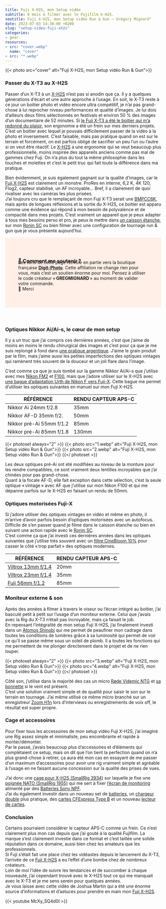 ```yaml
---
title: Fuji X-H2S, mon Setup vidéo
subtitle: 6 mois à filmer avec le Fujifilm X-H2S.
seotitle: Fuji X-H2S, mon Setup vidéo Run & Gun — Grégory Mignard"
date: 2023-07-03 14:30:00 +0200
slug: "setup-video-fuji-xh2s"
categories:
- gear
resources:
- src: "cover.webp"
  name: "cover"
- src: "*.webp"
---
```


{{< photo src="cover" alt="Fuji X-H2S, mon Setup vidéo Run & Gun">}}

### Passer du X-T3 au X-H2S

Passer d’un X-T3 à un [X-H2S](https://dp.gt/a/uj7xo7k6e) n’est pas si anodin que ça. Il y a quelques générations d’écart et une autre approche à l’usage. En soit, le X-T3 reste à ce jour un boitier photo et vidéo encore ultra compétitif, je n’ai pas grand-chose à lui reprocher niveau performances et qualité d’images. Je lui dois d’ailleurs deux films sélectionnés en festivals et environ 50 % des images d’un documentaire de 52 minutes. Si [le Fuji X-T3 a été le boitier qui m’a redonné du plaisir](https://gregorymignard.com/switch-fuji/), son ergonomie a été un frein sur mes derniers projets.  
C’est un boitier avec lequel je pouvais difficilement passer de la vidéo à la photo et inversement. C’est faisable, mais pas pratique quand on est sur le terrain et forcément, on est parfois obligé de sacrifier un peu l’un ou l’autre si on veut être réactif. Le [X-H2S](https://dp.gt/a/uj7xo7k6e) a une ergonomie qui se veut beaucoup plus professionnelle, moins inspirée des appareils anciens comme pas mal de gammes chez Fuji. On n’a plus du tout la même philosophie dans les touches et molettes et c’est le petit truc qui fait toute la différence dans ma pratique.

Bien évidemment, je suis également gagnant sur la qualité d’images, car le [Fuji X-H2S](https://dp.gt/a/uj7xo7k6e) est clairement un monstre. ProRes en interne, 6,2 K, 4K 120, Flog2, capteur stabilisé, un AF incroyable… Bref, il a clairement de quoi rivaliser avec les caméras les plus prisées.  
J’ai toujours cru que le remplaçant de mon Fuji X-T3 serait une [BMPCC6K](https://dp.gt/a/e5su0kxul), mais après de longues réflexions et la sortie du X-H2S, ce boitier est apparu comme une évidence qui répond à mon besoin de polyvalence et de compacité dans mes projets. C’est vraiment un appareil que je peux adapter à tous mes besoins perso et pro, je peux le mettre dans [un caisson étanche](https://fr.eu.aquatech.net/collections/boîtiers-d%27eau-fujifilm/inspirants/edge-boîtier-d%27eau-pro-pour-fujifilm-x-h2s), sur mon [Ronin SC](https://amzn.to/3NUTHvR) ou bien filmer avec une configuration de tournage run & gun que je vous présente aujourd’hui.

<div style="max-width: 57rem!important;margin: auto;margin-bottom: 60px;background-color: #ffefe6;padding:42px; text-align:left;">

<h3 style="margin-bottom: -45px;">💸 Comment me soutenir ?</h3>
      </br>
      <p style="margin-bottom: 10px;">
     Les liens de cette page renvoie en partie vers la boutique française <a href="https://dp.gt/a/hwciruzn7" target="_blank"><B>Digit-Photo</B></a>. Cette affiliation ne change rien pour vous, mais c’est un soutien énorme pour moi. Pensez à utiliser le code créateur « <B>GREGMIGNARD</B> » au moment de valider votre commande.</br>🙏 Merci</p>
</div>

### Optiques Nikkor Ai/Ai-s, le cœur de mon setup

Il y a un truc que j’ai compris ces dernières années, c’est que j’aime de moins en moins le rendu chirurgical des images et c’est pour ça que je me suis replongé à fond dans [une pratique argentique](https://gregorymignard.com/analog/). J’aime le grain produit par le film, mais j’aime aussi les petites imperfections des optiques vintages qui ramènent très souvent de la douceur et un joli flare dans l’image.  

C’est comme ça que je suis tombé sur la gamme Nikkor Ai/Ai-s que j’utilise avec mes [Nikon FM2](https://gregorymignard.com/nikon-fm2/) et [F100](https://gregorymignard.com/le-maroc-avec-un-nikon-f100/), mais que j’adore utiliser sur le X-H2S avec [une bague d’adaptation Urth de Nikon F vers Fuji-X](https://amzn.to/44rc5Tp). Cette bague me permet d’utiliser les optiques suivantes en manuel sur mon Fuji X-H2S.

| **RÉFÉRENCE**               | **RENDU CAPTEUR APS-C**  |
|-----------------------------|--------------------------|
| Nikkor Ai 24mm f/2.8        | 35mm                     |
| Nikkor AF-D 35mm f/2.       | 50mm                     |
| Nikkor pré-Ai 55mm f/1.2    | 85mm                     |
| Nikkor pré-Ai 85mm f/1.8    | 130mm                    |

{{< photoset always="2" >}}
{{< photo src="1.webp" alt="Fuji X-H2S, mon Setup vidéo Run & Gun">}}
{{< photo src="2.webp" alt="Fuji X-H2S, mon Setup vidéo Run & Gun">}}
{{</ photoset >}}

Les deux optiques pré-Ai ont été modifiées au niveau de la monture pour les rendre compatibles, ce sont vraiment deux lentilles incroyables que j’ai chinées pour pas grand-chose.  
Quant à la focale AF-D, elle fait exception dans cette sélection, c’est la seule optique « vintage » avec AF que j’utilise sur mon Nikon F100 et qui me dépanne parfois sur le X-H2S en faisant un rendu de 50mm.

### Optiques motorisées Fuji-X

Si j’adore utiliser des optiques vintages en vidéo et même en photo, il m’arrive d’avoir parfois besoin d’optiques motorisées avec un autofocus. Difficile de s’en passer quand je filme dans le caisson étanche ou bien en suivant une action rapide avec le [Ronin SC](https://amzn.to/3NUTHvR).  
C’est comme ça que j’ai investi ces dernières années dans les optiques suivantes que j’utilise très souvent avec un [filtre CineBloom 10%](https://www.shopmoment.com/photo-and-video/filters/diffusion-filters) pour casser le côté « trop parfait » des optiques modernes. 

| **RÉFÉRENCE** | **RENDU CAPTEUR APS-C** |
|---------------|-------------------------|
| [Viltrox 13mm f/1.4](https://dp.gt/a/awcenxpfa) | 20mm |
| [Viltrox 23mm f/1.4](https://dp.gt/a/ltkoiotjf) | 35mm |
| [Fuji 56mm f/1.2](https://dp.gt/a/4ml3sxbvq)    | 85mm |

### Moniteur externe & son

Après des années à filmer à travers le viseur ou l’écran intégré au boitier, j’ai basculé petit à petit sur l’usage d’un moniteur externe. Celui que j’avais avec la Rig du X-T3 n’était pas incroyable, mais ça faisait le job.  
En repensant l’intégralité de mon setup Fuji X-H2S, j’ai finalement investi dans un [Atomos Shinobi](https://dp.gt/a/7n0j568xm) qui me permet de peaufiner mon cadrage dans toutes les conditions de lumières grâce à sa luminosité qui permet de voir ce qu’il se passe même sous un soleil de plomb. Il a toutes les fonctions qui me permettent de me plonger directement dans le projet et de ne rien louper.  

{{< photoset always="2" >}}
{{< photo src="3.webp" alt="Fuji X-H2S, mon Setup vidéo Run & Gun">}}
{{< photo src="4.webp" alt="Fuji X-H2S, mon Setup vidéo Run & Gun">}}
{{</ photoset >}}

Côté son, j’utilise dans la majorité des cas un micro [Røde Videmic NTG](https://dp.gt/a/mbx00sdao) et [sa bonnette](https://dp.gt/a/r46f8afia) si le vent est présent.  
C’est une solution vraiment simple et de qualité pour saisir le son sur le terrain en tournage. J’ai même utilisé ce même micro branché sur un enregistreur [Zoom H1n](https://dp.gt/a/vdy8n4gem) lors d’interviews ou enregistrements de voix off, le résultat est super propre.

### Cage et accessoires

Pour fixer tous les accessoires de mon setup vidéo Fuji X-H2S, j’ai imaginé une Rig assez simple et minimaliste, peu encombrante et rapide à monter/démonter.  
Par le passé, j’avais beaucoup plus d’accessoires et d’éléments qui complétaient ce setup, mais on dit que l’on tient la perfection quand on n’a plus grand-chose à retirer, ça aura été mon cas en essayant de me passer d’un maximum d’accessoires pour avoir une rig vraiment simple et agréable à l’usage en ne faisant aucune concession sur la qualité des prises de vues.

J’ai donc une [cage pour X-H2S (SmallRig 3934)](https://dp.gt/a/cbyd4sle) sur laquelle je fixe une [poignée NATO (SmallRig 1955)](https://www.digit-photo.com/SMALLRIG-1955-Poignee-Nato-rSMALLRIGD152811.html?dpa_id=23) qui me sert à fixer [l’écran de monitoring](https://dp.gt/a/7n0j568xm) alimenté par des [Batteries Sony NPF](https://www.digit-photo.com/PATONA-Batterie-Sony-NP-F970-rPATONA1207.html?dpa_id=23).  
J’ai du également investir dans un nouveau set de [batteries](https://dp.gt/a/hmnzg0v8s), un [chargeur double](https://dp.gt/a/n2yvu85f9) plus pratique, des [cartes CFExpress Type B](https://dp.gt/a/vlfoh7ba) et un nouveau [lecteur de cartes](https://www.digit-photo.com/Lecteurs-de-cartes-memoire-aFA0052/Lecteur%2520de%2520carte%2520cfexpress/?dpa_id=23).

### Conclusion

Certains pourraient considérer le capteur APS-C comme un frein. Ce n’est clairement plus mon cas depuis que j’ai gouté à la qualité Fujifilm. La marque s’est clairement investie dans ce format et c’est taillée une solide réputation dans ce domaine, aussi bien chez les amateurs que les professionnels.  
Si Fuji s’était fait une place chez les vidéastes depuis le lancement du X-T3, l’arrivée de ce [Fuji X-H2S](https://dp.gt/a/uj7xo7k6e) a eu l’effet d’une bombe chez de nombreux créateurs.  
Loin de moi l’idée de suivre les tendances et de succomber à chaque nouveauté, j’ai cependant trouvé avec le X-H2S tout ce qui me manquait avec le X-T3 et je me sens serein pour quelques années.  
Je vous laisse avec cette vidéo de Joshua Martin qui a été une énorme source d’informations et d’astuces pour prendre en main mon [Fuji X-H2S](https://dp.gt/a/uj7xo7k6e).

{{< youtube McXy_SQ4d0I >}}